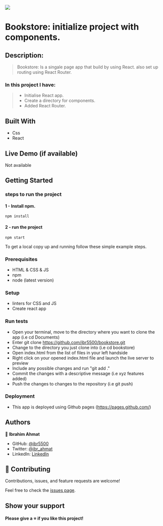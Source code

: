 ![](https://img.shields.io/badge/Microverse-blueviolet)

# Bookstore: initialize project with components.

## Description:

> Bookstore: Is a singale page app that build by using React. also set up routing using React Router.

### In this project I have:

> - Initialise React app.
> - Create a directory for components.
> - Added React Router.

## Built With

- Css
- React

## Live Demo (if available)

Not available

## Getting Started

### steps to run the project

#### 1 - Install npm.

```
npm install
```

#### 2 - run the project

```
npm start
```

To get a local copy up and running follow these simple example steps.

### Prerequisites

- HTML & CSS & JS
- npm
- node (latest version)

### Setup

- linters for CSS and JS
- Create react app

### Run tests

- Open your terminal, move to the directory where you want to clone the app (i.e cd Documents)
- Enter git clone https://github.com/ibr5500/bookstore.git
- Change to the directory you just clone into (i.e cd bookstore)
- Open index.html from the list of files in your left handside
- Right click on your opened index.html file and launch the live server to preview
- Include any possible changes and run "git add ."
- Commit the changes with a descriptive message (i.e xyz features added)
- Push the changes to changes to the repository (i.e git push)

### Deployment

- This app is deployed using Github pages (https://pages.github.com/)

## Authors

👤 **Ibrahim Ahmat**

- GitHub: [@ibr5500](https://github.com/ibr5500)
- Twitter: [@ibr_ahmat](https://twitter.com/ibr_ahmat)
- LinkedIn: [LinkedIn](https://www.linkedin.com/in/ibrahim-ahmat-b5513b1a6/)

## 🤝 Contributing

Contributions, issues, and feature requests are welcome!

Feel free to check the [issues page](../../issues/).

## Show your support

#### Please give a ⭐️ if you like this project!